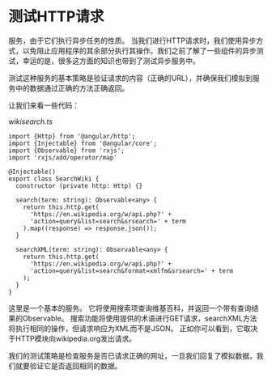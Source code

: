 # 测试HTTP请求

服务，由于它们执行异步任务的性质。 当我们进行HTTP请求时，我们使用异步方式，以免阻止应用程序的其余部分执行其操作。我们之前了解了一些组件的异步测试，幸运的是，很多这方面的知识也带到了测试异步服务中。

测试这种服务的基本策略是验证请求的内容（正确的URL），并确保我们模拟到服务中的数据通过正确的方法正确返回。

让我们来看一些代码：

*wikisearch.ts*

```
import {Http} from '@angular/http';
import {Injectable} from '@angular/core';
import {Observable} from 'rxjs';
import 'rxjs/add/operator/map'

@Injectable()
export class SearchWiki {
  constructor (private http: Http) {}

  search(term: string): Observable<any> {
    return this.http.get(
      'https://en.wikipedia.org/w/api.php?' +
      'action=query&list=search&srsearch=' + term
    ).map((response) => response.json());
  }

  searchXML(term: string): Observable<any> {
    return this.http.get(
      'https://en.wikipedia.org/w/api.php?' +
      'action=query&list=search&format=xmlfm&srsearch=' + term
    );
  }
}

```

这里是一个基本的服务。 它将使用搜索项查询维基百科，并返回一个带有查询结果的Observable。 搜索功能将使用提供的术语进行GET请求，searchXML方法将执行相同的操作，但请求响应为XML而不是JSON。 正如你可以看到，它取决于HTTP模块向wikipedia.org发出请求。

我们的测试策略是检查服务是否已请求正确的网址，一旦我们回复了模拟数据，我们就要验证它是否返回相同的数据。